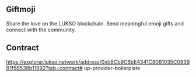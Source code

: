 ## Giftmoji
 Share the love on the LUKSO blockchain. Send meaningful emoji gifts and connect with the community.
 
## Contract
https://explorer.lukso.network/address/0xb8Cb9C6bE4341C8061035C0839B1f5B538b11892?tab=contract#   u p - p r o v i d e r - b o i l e r p l a t e  
 